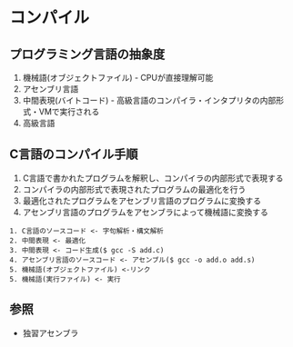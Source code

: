 # コンパイル
## プログラミング言語の抽象度
1. 機械語(オブジェクトファイル) - CPUが直接理解可能
2. アセンブリ言語
3. 中間表現(バイトコード) - 高級言語のコンパイラ・インタプリタの内部形式・VMで実行される
4. 高級言語

## C言語のコンパイル手順
1. C言語で書かれたプログラムを解釈し、コンパイラの内部形式で表現する
2. コンパイラの内部形式で表現されたプログラムの最適化を行う
3. 最適化されたプログラムをアセンブリ言語のプログラムに変換する
4. アセンブリ言語のプログラムをアセンブラによって機械語に変換する

```
1. C言語のソースコード <- 字句解析・構文解析
2. 中間表現 <- 最適化
3. 中間表現 <- コード生成($ gcc -S add.c)
4. アセンブリ言語のソースコード <- アセンブル($ gcc -o add.o add.s)
5. 機械語(オブジェクトファイル) <-リンク
5. 機械語(実行ファイル) <- 実行
```

## 参照
- 独習アセンブラ
